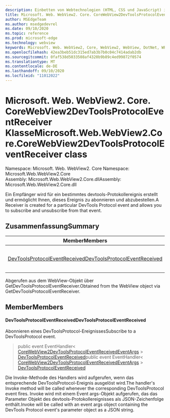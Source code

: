 ```yaml
---
description: Einbetten von Webtechnologien (HTML, CSS und JavaScript) in ihre systemeigenen Anwendungen mit dem Microsoft Edge WebView2-Steuerelement
title: Microsoft. Web. WebView2. Core. CoreWebView2DevToolsProtocolEventReceiver
author: MSEdgeTeam
ms.author: msedgedevrel
ms.date: 09/10/2020
ms.topic: reference
ms.prod: microsoft-edge
ms.technology: webview
keywords: Microsoft. Web. WebView2, Core, WebView2, WebView, DotNet, WPF, WinForms, APP, Edge, CoreWebView2, CoreWebView2Controller, Browser Control, Edge HTML, Microsoft. Web. WebView2. Core. CoreWebView2DevToolsProtocolEventReceiver
ms.openlocfilehash: 42ea3beb51dc315ed7ab3b7b0c04c7414adab2db
ms.sourcegitcommit: 0faf538d5033508af4320b9b89c4ed99872f0574
ms.translationtype: MT
ms.contentlocale: de-DE
ms.lasthandoff: 09/10/2020
ms.locfileid: "11012022"
---
```

# <span data-ttu-id="dc1b7-104">Microsoft. Web. WebView2. Core. CoreWebView2DevToolsProtocolEventReceiver Klasse</span><span class="sxs-lookup"><span data-stu-id="dc1b7-104">Microsoft.Web.WebView2.Core.CoreWebView2DevToolsProtocolEventReceiver class</span></span> 

<span data-ttu-id="dc1b7-105">Namespace: Microsoft. Web. WebView2. Core </span><span class="sxs-lookup"><span data-stu-id="dc1b7-105">Namespace: Microsoft.Web.WebView2.Core</span></span>\
<span data-ttu-id="dc1b7-106">Assembly: Microsoft.Web.WebView2.Core.dll</span><span class="sxs-lookup"><span data-stu-id="dc1b7-106">Assembly: Microsoft.Web.WebView2.Core.dll</span></span>

<span data-ttu-id="dc1b7-107">Ein Empfänger wird für ein bestimmtes devtools-Protokollereignis erstellt und ermöglicht Ihnen, dieses Ereignis zu abonnieren und abzubestellen.</span><span class="sxs-lookup"><span data-stu-id="dc1b7-107">A Receiver is created for a particular DevTools Protocol event and allows you to subscribe and unsubscribe from that event.</span></span>

## <span data-ttu-id="dc1b7-108">Zusammenfassung</span><span class="sxs-lookup"><span data-stu-id="dc1b7-108">Summary</span></span>

 <span data-ttu-id="dc1b7-109">Member</span><span class="sxs-lookup"><span data-stu-id="dc1b7-109">Members</span></span>                        | <span data-ttu-id="dc1b7-110">Beschreibungen</span><span class="sxs-lookup"><span data-stu-id="dc1b7-110">Descriptions</span></span>
--------------------------------|---------------------------------------------
[<span data-ttu-id="dc1b7-111">DevToolsProtocolEventReceived</span><span class="sxs-lookup"><span data-stu-id="dc1b7-111">DevToolsProtocolEventReceived</span></span>](#devtoolsprotocoleventreceived) | <span data-ttu-id="dc1b7-112">Abonnieren eines DevToolsProtocol-Ereignisses</span><span class="sxs-lookup"><span data-stu-id="dc1b7-112">Subscribe to a DevToolsProtocol event.</span></span>

<span data-ttu-id="dc1b7-113">Abgerufen aus dem WebView-Objekt über GetDevToolsProtocolEventReceiver.</span><span class="sxs-lookup"><span data-stu-id="dc1b7-113">Obtained from the WebView object via GetDevToolsProtocolEventReceiver.</span></span>

## <span data-ttu-id="dc1b7-114">Member</span><span class="sxs-lookup"><span data-stu-id="dc1b7-114">Members</span></span>

#### <span data-ttu-id="dc1b7-115">DevToolsProtocolEventReceived</span><span class="sxs-lookup"><span data-stu-id="dc1b7-115">DevToolsProtocolEventReceived</span></span> 

<span data-ttu-id="dc1b7-116">Abonnieren eines DevToolsProtocol-Ereignisses</span><span class="sxs-lookup"><span data-stu-id="dc1b7-116">Subscribe to a DevToolsProtocol event.</span></span>

> <span data-ttu-id="dc1b7-117">public event EventHandler< [CoreWebView2DevToolsProtocolEventReceivedEventArgs](microsoft-web-webview2-core-corewebview2devtoolsprotocoleventreceivedeventargs.md)  >  [DevToolsProtocolEventReceived](#devtoolsprotocoleventreceived)</span><span class="sxs-lookup"><span data-stu-id="dc1b7-117">public event EventHandler< [CoreWebView2DevToolsProtocolEventReceivedEventArgs](microsoft-web-webview2-core-corewebview2devtoolsprotocoleventreceivedeventargs.md) > [DevToolsProtocolEventReceived](#devtoolsprotocoleventreceived)</span></span>

<span data-ttu-id="dc1b7-118">Die Invoke-Methode des Handlers wird aufgerufen, wenn das entsprechende DevToolsProtocol-Ereignis ausgelöst wird.</span><span class="sxs-lookup"><span data-stu-id="dc1b7-118">The handler's Invoke method will be called whenever the corresponding DevToolsProtocol event fires.</span></span> <span data-ttu-id="dc1b7-119">Invoke wird mit einem Event args-Objekt aufgerufen, das das Parameter Objekt des devtools-Protokollereignisses als JSON-Zeichenfolge enthält.</span><span class="sxs-lookup"><span data-stu-id="dc1b7-119">Invoke will be called with an event args object containing the DevTools Protocol event's parameter object as a JSON string.</span></span>

